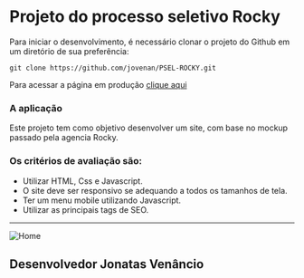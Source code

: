 # Projeto do processo seletivo Rocky

Para iniciar o desenvolvimento, é necessário clonar o projeto do Github em um diretório de sua preferência: 

`git clone https://github.com/jovenan/PSEL-ROCKY.git`

Para acessar a página em produção [clique aqui](https://psel-rocky-jonatas.netlify.app/)

### A aplicação

Este projeto tem como objetivo desenvolver um site, com base no mockup passado pela agencia Rocky.

### Os critérios de avaliação são:

- Utilizar HTML, Css e Javascript.
- O site deve ser responsivo se adequando a todos os tamanhos de tela.
- Ter um menu mobile utilizando Javascript.
- Utilizar as principais tags de SEO.

<hr>

<img src="web/home.jpg" alt="Home">

## Desenvolvedor Jonatas Venâncio
